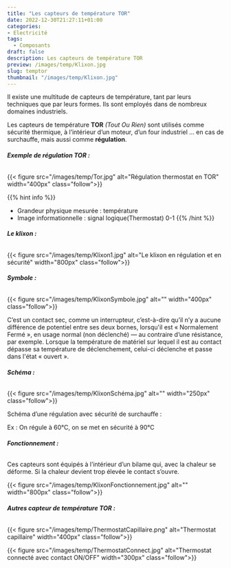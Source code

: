 ```yaml
---
title: "Les capteurs de température TOR"
date: 2022-12-30T21:27:11+01:00
categories: 
- Electricité
tags:
  - Composants
draft: false
description: Les capteurs de température TOR
preview: /images/temp/Klixon.jpg
slug: temptor
thumbnail: "/images/temp/Klixon.jpg"
---
```


Il existe une multitude de capteurs de température, tant par leurs techniques que par leurs formes. Ils sont employés dans de nombreux domaines industriels.

Les capteurs de température **TOR** *(Tout Ou Rien)* sont utilisés comme sécurité thermique, à l’intérieur d’un moteur, d’un four industriel … en cas de surchauffe, mais aussi comme **régulation**.

###### __Exemple de régulation TOR :__

{{< figure src="/images/temp/Tor.jpg" alt="Régulation thermostat en TOR" width="400px" class="follow">}}

{{% hint info %}}
- Grandeur physique mesurée : température
- Image informationnelle : signal logique(Thermostat) 0-1
{{% /hint %}}

###### __Le klixon :__

{{< figure src="/images/temp/Klixon1.jpg" alt="Le klixon en régulation et en sécurité" width="800px" class="follow">}}

###### __Symbole :__

{{< figure src="/images/temp/KlixonSymbole.jpg" alt="" width="400px" class="follow">}}

C’est un contact sec, comme un interrupteur, c’est-à-dire qu’il n’y a aucune différence de potentiel entre ses deux bornes, lorsqu'il est « Normalement Fermé », en usage normal (non déclenché) — au contraire d’une résistance, par exemple. Lorsque la température de matériel sur lequel il est au contact dépasse sa température de déclenchement, celui-ci déclenche et passe dans l'état « ouvert ».

###### __Schéma :__

{{< figure src="/images/temp/KlixonSchéma.jpg" alt="" width="250px" class="follow">}}

Schéma d’une régulation avec sécurité de surchauffe :

Ex : On régule à 60°C, on se met en sécurité à 90°C

###### __Fonctionnement :__

Ces capteurs sont équipés à l’intérieur d’un bilame qui, avec la chaleur se déforme. Si la chaleur devient trop élevée le contact s’ouvre.

{{< figure src="/images/temp/KlixonFonctionnement.jpg" alt="" width="800px" class="follow">}}

###### __Autres capteur de température TOR :__

{{< figure src="/images/temp/ThermostatCapillaire.png" alt="Thermostat capillaire" width="400px" class="follow">}}

{{< figure src="/images/temp/ThermostatConnect.jpg" alt="Thermostat connecté avec contact ON/OFF" width="300px" class="follow">}}



